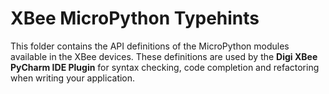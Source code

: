 XBee MicroPython Typehints
==========================

This folder contains the API definitions of the MicroPython modules available
in the XBee devices. These definitions are used by the **Digi XBee PyCharm IDE
Plugin** for syntax checking, code completion and refactoring when
writing your application.